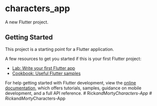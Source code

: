 # characters_app

A new Flutter project.

## Getting Started

This project is a starting point for a Flutter application.

A few resources to get you started if this is your first Flutter project:

- [Lab: Write your first Flutter app](https://docs.flutter.dev/get-started/codelab)
- [Cookbook: Useful Flutter samples](https://docs.flutter.dev/cookbook)

For help getting started with Flutter development, view the
[online documentation](https://docs.flutter.dev/), which offers tutorials,
samples, guidance on mobile development, and a full API reference.
#   R i c k _ a n d _ M o r t y _ C h a r a c t e r s - A p p  
 #   R i c k _ a n d _ M o r t y _ C h a r a c t e r s - A p p  
 